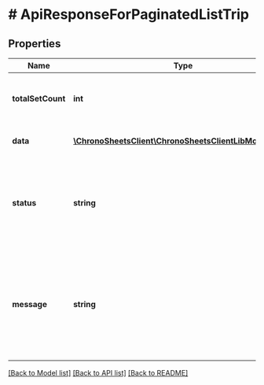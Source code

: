 # # ApiResponseForPaginatedListTrip

## Properties

Name | Type | Description | Notes
------------ | ------------- | ------------- | -------------
**totalSetCount** | **int** | The count of total records that are being paginated | [optional]
**data** | [**\ChronoSheetsClient\ChronoSheetsClientLibModel\Trip[]**](Trip.md) | The main Data of the response | [optional]
**status** | **string** | The API response status. Indicates if the request was successful, failed or was unauthorised. | [optional]
**message** | **string** | A message to accompany the response status.  If the Status is failed, this message will hint why it failed and what you need to do. | [optional]

[[Back to Model list]](../../README.md#models) [[Back to API list]](../../README.md#endpoints) [[Back to README]](../../README.md)
